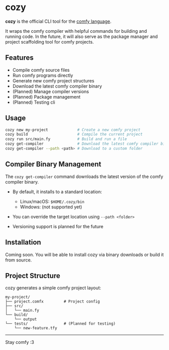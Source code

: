 # cozy

**cozy** is the official CLI tool for the [comfy language](https://github.com/comfy-lang/comfy).

It wraps the comfy compiler with helpful commands for building and running code. In the future, it will also serve as the package manager and project scaffolding tool for comfy projects.

## Features

* Compile comfy source files
* Run comfy programs directly
* Generate new comfy project structures
* Download the latest comfy compiler binary
* (Planned) Manage compiler versions
* (Planned) Package management
* (Planned) Testing cli

## Usage

```bash
cozy new my-project             # Create a new comfy project
cozy build                      # Compile the current project
cozy run src/main.fy            # Build and run a file
cozy get-compiler               # Download the latest comfy compiler binary
cozy get-compiler --path <path> # Download to a custom folder
```

## Compiler Binary Management

The `cozy get-compiler` command downloads the latest version of the comfy compiler binary.

* By default, it installs to a standard location:

  * Linux/macOS: `$HOME/.cozy/bin`
  * Windows: (not supported yet)
* You can override the target location using `--path <folder>`
* Versioning support is planned for the future

## Installation

Coming soon. You will be able to install cozy via binary downloads or build it from source.

## Project Structure

cozy generates a simple comfy project layout:

```
my-project/
├── project.comfx         # Project config
├── src/
│   └── main.fy
└── build/
    └── output
└── tests/                # (Planned for testing)
    └── new-feature.tfy
```

---

Stay comfy :3
